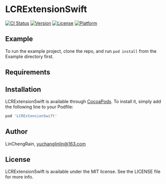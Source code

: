 # LCRExtensionSwift

[![CI Status](https://img.shields.io/travis/LinChengRain/LCRExtensionSwift.svg?style=flat)](https://travis-ci.org/LinChengRain/LCRExtensionSwift)
[![Version](https://img.shields.io/cocoapods/v/LCRExtensionSwift.svg?style=flat)](https://cocoapods.org/pods/LCRExtensionSwift)
[![License](https://img.shields.io/cocoapods/l/LCRExtensionSwift.svg?style=flat)](https://cocoapods.org/pods/LCRExtensionSwift)
[![Platform](https://img.shields.io/cocoapods/p/LCRExtensionSwift.svg?style=flat)](https://cocoapods.org/pods/LCRExtensionSwift)

## Example

To run the example project, clone the repo, and run `pod install` from the Example directory first.

## Requirements

## Installation

LCRExtensionSwift is available through [CocoaPods](https://cocoapods.org). To install
it, simply add the following line to your Podfile:

```ruby
pod 'LCRExtensionSwift'
```

## Author

LinChengRain, yuchanglinlin@163.com

## License

LCRExtensionSwift is available under the MIT license. See the LICENSE file for more info.
